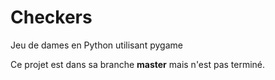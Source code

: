 # Checkers
 Jeu de dames en Python utilisant pygame

Ce projet est dans sa branche **master** mais n'est pas terminé.